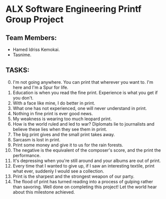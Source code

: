 # ALX Software Engineering Printf Group Project

## Team Members:
* Hamed Idriss Kemokai.
* Tasnime.

## TASKS:
0. I'm not going anywhere. You can print that wherever you want to. I'm here and I'm a Spur for life.
1. Education is when you read the fine print. Experience is what you get if you don't.
2. With a face like mine, I do better in print.
3. What one has not experienced, one will never understand in print.
4. Nothing in fine print is ever good news.
5. My weakness is wearing too much leopard print.
6. How is the world ruled and led to war? Diplomats lie to journalists and believe these lies when they see them in print.
7. The big print gives and the small print takes away.
8. Sarcasm is lost in print.
9. Print some money and give it to us for the rain forests.
10. The negative is the equivalent of the composer's score, and the print the performance.
11. It's depressing when you're still around and your albums are out of print.
12. Every time that I wanted to give up, if I saw an interesting textile, print what ever, suddenly I would see a collection.
13. Print is the sharpest and the strongest weapon of our party.
14. The flood of print has turned reading into a process of gulping rather than savoring.
Well done on completing this project! Let the world hear about this milestone achieved.
